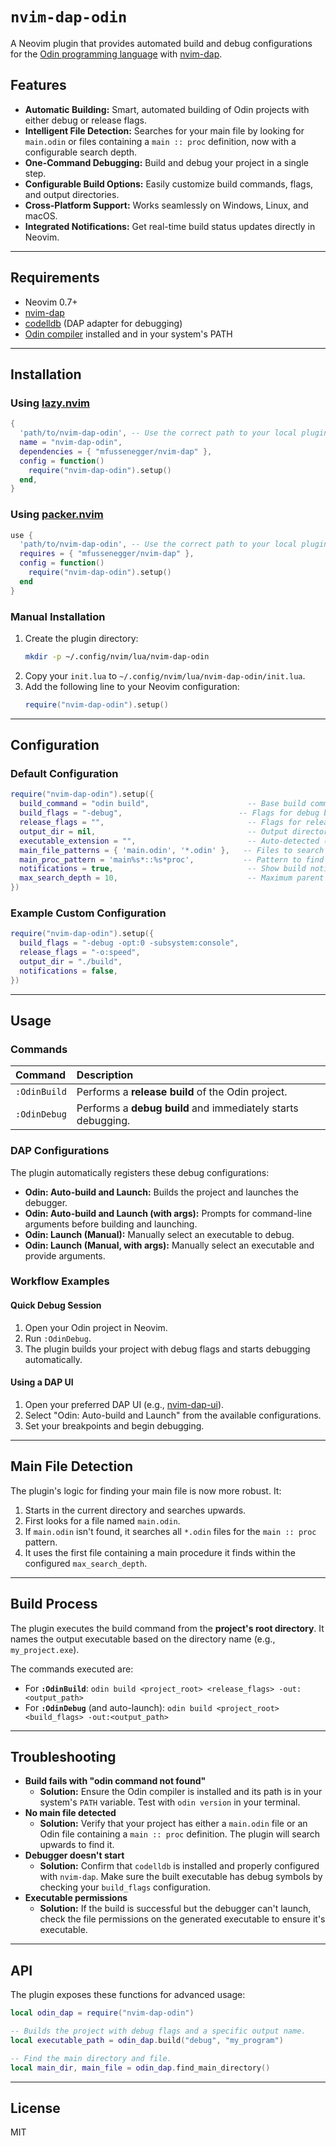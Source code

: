 # `nvim-dap-odin`

A Neovim plugin that provides automated build and debug configurations for the [Odin programming language](https://odin-lang.org/) with [nvim-dap](https://github.com/mfussenegger/nvim-dap). 

## Features

* **Automatic Building:** Smart, automated building of Odin projects with either debug or release flags.
* **Intelligent File Detection:** Searches for your main file by looking for `main.odin` or files containing a `main :: proc` definition, now with a configurable search depth.
* **One-Command Debugging:** Build and debug your project in a single step.
* **Configurable Build Options:** Easily customize build commands, flags, and output directories.
* **Cross-Platform Support:** Works seamlessly on Windows, Linux, and macOS.
* **Integrated Notifications:** Get real-time build status updates directly in Neovim.

---

## Requirements

* Neovim 0.7+
* [nvim-dap](https://github.com/mfussenegger/nvim-dap)
* [codelldb](https://github.com/vadimcn/codelldb) (DAP adapter for debugging)
* [Odin compiler](https://odin-lang.org/) installed and in your system's PATH

---

## Installation

### Using [lazy.nvim](https://github.com/folke/lazy.nvim)

```lua
{
  'path/to/nvim-dap-odin', -- Use the correct path to your local plugin
  name = "nvim-dap-odin",
  dependencies = { "mfussenegger/nvim-dap" },
  config = function()
    require("nvim-dap-odin").setup()
  end,
}
````

### Using [packer.nvim](https://github.com/wbthomason/packer.nvim)

```lua
use {
  'path/to/nvim-dap-odin', -- Use the correct path to your local plugin
  requires = { "mfussenegger/nvim-dap" },
  config = function()
    require("nvim-dap-odin").setup()
  end
}
```

### Manual Installation

1.  Create the plugin directory:
    ```bash
    mkdir -p ~/.config/nvim/lua/nvim-dap-odin
    ```
2.  Copy your `init.lua` to `~/.config/nvim/lua/nvim-dap-odin/init.lua`.
3.  Add the following line to your Neovim configuration:
    ```lua
    require("nvim-dap-odin").setup()
    ```

-----

## Configuration

### Default Configuration

```lua
require("nvim-dap-odin").setup({
  build_command = "odin build",                      -- Base build command
  build_flags = "-debug",                          -- Flags for debug builds
  release_flags = "",                                -- Flags for release builds
  output_dir = nil,                                  -- Output directory (nil = project root)
  executable_extension = "",                         -- Auto-detected (.exe on Windows)
  main_file_patterns = { 'main.odin', '*.odin' },   -- Files to search for a main procedure
  main_proc_pattern = 'main%s*::%s*proc',           -- Pattern to find the main procedure
  notifications = true,                              -- Show build notifications
  max_search_depth = 10,                             -- Maximum parent directories to search
})
```

### Example Custom Configuration

```lua
require("nvim-dap-odin").setup({
  build_flags = "-debug -opt:0 -subsystem:console",
  release_flags = "-o:speed",
  output_dir = "./build",
  notifications = false,
})
```

-----

## Usage

### Commands

| Command | Description |
| :--- | :--- |
| `:OdinBuild` | Performs a **release build** of the Odin project. |
| `:OdinDebug` | Performs a **debug build** and immediately starts debugging. |

### DAP Configurations

The plugin automatically registers these debug configurations:

  * **Odin: Auto-build and Launch:** Builds the project and launches the debugger.
  * **Odin: Auto-build and Launch (with args):** Prompts for command-line arguments before building and launching.
  * **Odin: Launch (Manual):** Manually select an executable to debug.
  * **Odin: Launch (Manual, with args):** Manually select an executable and provide arguments.

### Workflow Examples

#### Quick Debug Session

1.  Open your Odin project in Neovim.
2.  Run `:OdinDebug`.
3.  The plugin builds your project with debug flags and starts debugging automatically.

#### Using a DAP UI

1.  Open your preferred DAP UI (e.g., [nvim-dap-ui](https://github.com/rcarriga/nvim-dap-ui)).
2.  Select "Odin: Auto-build and Launch" from the available configurations.
3.  Set your breakpoints and begin debugging.

-----

## Main File Detection

The plugin's logic for finding your main file is now more robust. It:

1.  Starts in the current directory and searches upwards.
2.  First looks for a file named `main.odin`.
3.  If `main.odin` isn't found, it searches all `*.odin` files for the `main :: proc` pattern.
4.  It uses the first file containing a main procedure it finds within the configured `max_search_depth`.

-----

## Build Process

The plugin executes the build command from the **project's root directory**. It names the output executable based on the directory name (e.g., `my_project.exe`).

The commands executed are:

  * For **`:OdinBuild`**: `odin build <project_root> <release_flags> -out:<output_path>`
  * For **`:OdinDebug`** (and auto-launch): `odin build <project_root> <build_flags> -out:<output_path>`

-----

## Troubleshooting

  * **Build fails with "odin command not found"**
      * **Solution:** Ensure the Odin compiler is installed and its path is in your system's `PATH` variable. Test with `odin version` in your terminal.
  * **No main file detected**
      * **Solution:** Verify that your project has either a `main.odin` file or an Odin file containing a `main :: proc` definition. The plugin will search upwards to find it.
  * **Debugger doesn't start**
      * **Solution:** Confirm that `codelldb` is installed and properly configured with `nvim-dap`. Make sure the built executable has debug symbols by checking your `build_flags` configuration.
  * **Executable permissions**
      * **Solution:** If the build is successful but the debugger can't launch, check the file permissions on the generated executable to ensure it's executable.

-----

## API

The plugin exposes these functions for advanced usage:

```lua
local odin_dap = require("nvim-dap-odin")

-- Builds the project with debug flags and a specific output name.
local executable_path = odin_dap.build("debug", "my_program")

-- Find the main directory and file.
local main_dir, main_file = odin_dap.find_main_directory()
```

-----

## License

MIT

